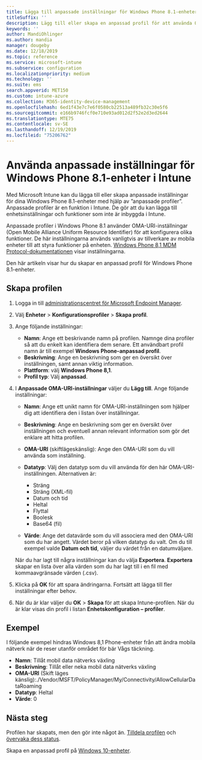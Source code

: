 ```yaml
---
title: Lägga till anpassade inställningar för Windows Phone 8.1-enheter i Microsoft Intune – Azure | Microsoft Docs
titleSuffix: ''
description: Lägg till eller skapa en anpassad profil för att använda OMA-URI-inställningarna för enheter som kör Windows Phone 8.1 i Microsoft Intune.
keywords: ''
author: MandiOhlinger
ms.author: mandia
manager: dougeby
ms.date: 12/18/2019
ms.topic: reference
ms.service: microsoft-intune
ms.subservice: configuration
ms.localizationpriority: medium
ms.technology: ''
ms.suite: ems
search.appverid: MET150
ms.custom: intune-azure
ms.collection: M365-identity-device-management
ms.openlocfilehash: 6ed1f43e7c7e6f0580cb22513a489fb32c30e5f6
ms.sourcegitcommit: e166b9746fcf0e710e93ad012d2f52e2d3ed2644
ms.translationtype: MTE75
ms.contentlocale: sv-SE
ms.lasthandoff: 12/19/2019
ms.locfileid: "75206762"
---
```

# <a name="use-custom-settings-for-windows-phone-81-devices-in-intune"></a>Använda anpassade inställningar för Windows Phone 8.1-enheter i Intune

Med Microsoft Intune kan du lägga till eller skapa anpassade inställningar för dina Windows Phone 8.1-enheter med hjälp av ”anpassade profiler”. Anpassade profiler är en funktion i Intune. De gör att du kan lägga till enhetsinställningar och funktioner som inte är inbyggda i Intune.

Anpassade profiler i Windows Phone 8.1 använder OMA-URI-inställningar (Open Mobile Alliance Uniform Resource Identifier) för att konfigurera olika funktioner. De här inställningarna används vanligtvis av tillverkare av mobila enheter till att styra funktioner på enheten. [Windows Phone 8,1 MDM Protocol-dokumentationen](https://docs.microsoft.com/previous-versions/windows/it-pro/windows-phone/dn499787(v=technet.10)) visar inställningarna.

Den här artikeln visar hur du skapar en anpassad profil för Windows Phone 8.1-enheter. 

## <a name="create-the-profile"></a>Skapa profilen

1. Logga in till [administrationscentret för Microsoft Endpoint Manager](https://go.microsoft.com/fwlink/?linkid=2109431).
2. Välj **Enheter** > **Konfigurationsprofiler** > **Skapa profil**.
3. Ange följande inställningar:

    - **Namn**: Ange ett beskrivande namn på profilen. Namnge dina profiler så att du enkelt kan identifiera dem senare. Ett användbart profil namn är till exempel **Windows Phone-anpassad profil**.
    - **Beskrivning**: Ange en beskrivning som ger en översikt över inställningen, samt annan viktig information.
    - **Plattform**: välj **Windows Phone 8,1**.
    - **Profil typ**: Välj **anpassad**.

4. I **Anpassade OMA-URI-inställningar** väljer du **Lägg till**. Ange följande inställningar:

    - **Namn**: Ange ett unikt namn för OMA-URI-inställningen som hjälper dig att identifiera den i listan över inställningar.
    - **Beskrivning**: Ange en beskrivning som ger en översikt över inställningen och eventuell annan relevant information som gör det enklare att hitta profilen.
    - **OMA-URI** (skiftlägeskänslig): Ange den OMA-URI som du vill använda som inställning.
    - **Datatyp**: Välj den datatyp som du vill använda för den här OMA-URI-inställningen. Alternativen är:

        - Sträng
        - Sträng (XML-fil)
        - Datum och tid
        - Heltal
        - Flyttal
        - Boolesk
        - Base64 (fil)

    - **Värde**: Ange det datavärde som du vill associera med den OMA-URI som du har angett. Värdet beror på vilken datatyp du valt. Om du till exempel valde **Datum och tid**, väljer du värdet från en datumväljare.

    När du har lagt till några inställningar kan du välja **Exportera**. **Exportera** skapar en lista över alla värden som du har lagt till i en fil med kommaavgränsade värden (.csv).

5. Klicka på **OK** för att spara ändringarna. Fortsätt att lägga till fler inställningar efter behov.
6. När du är klar väljer du **OK** > **Skapa** för att skapa Intune-profilen. När du är klar visas din profil i listan **Enhetskonfiguration – profiler**.

## <a name="example"></a>Exempel

I följande exempel hindras Windows 8,1 Phone-enheter från att ändra mobila nätverk när de reser utanför området för bär Vågs täckning.

- **Namn**: Tillåt mobil data nätverks växling
- **Beskrivning**: Tillåt eller neka mobil data nätverks växling
- **OMA-URI** (Skift läges känslig):./Vendor/MSFT/PolicyManager/My/Connectivity/AllowCellularDataRoaming
- **Datatyp**: Heltal
- **Värde**: 0

## <a name="next-steps"></a>Nästa steg

Profilen har skapats, men den gör inte något än. [Tilldela profilen](../device-profile-assign.md) och [övervaka dess status](device-profile-monitor.md).

Skapa en anpassad profil på [Windows 10-enheter](../custom-settings-windows-10.md).
